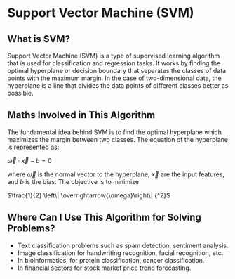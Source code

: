 # Support Vector Machine (SVM)

## What is SVM?

Support Vector Machine (SVM) is a type of supervised learning algorithm that is used for classification and regression tasks. It works by finding the optimal hyperplane or decision boundary that separates the classes of data points with the maximum margin. In the case of two-dimensional data, the hyperplane is a line that divides the data points of different classes better as possible.



## Maths Involved in This Algorithm

The fundamental idea behind SVM is to find the optimal hyperplane which maximizes the margin between two classes. The equation of the hyperplane is represented as:

$\overrightarrow{\omega} \cdot \overrightarrow{x} - b =0$

where $\overrightarrow{\omega}$ is the normal vector to the hyperplane, $\overrightarrow{x}$ are the input features, and $b$ is the bias. The objective is to minimize

$\frac{1}{2} \left\| \overrightarrow{\omega}\right\| {^2}$


## Where Can I Use This Algorithm for Solving Problems?

* Text classification problems such as spam detection, sentiment analysis.
* Image classification for handwriting recognition, facial recognition, etc.
* In bioinformatics, for protein classification, cancer classification.
* In financial sectors for stock market price trend forecasting.


